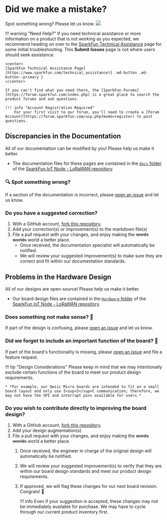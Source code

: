 # Did we make a mistake?

Spot something wrong? Please let us know. <a href="https://github.com/sparkfun/SparkFun_IoT_Node_LoRaWAN/tree/main/issues" alt="Issues"><img src="https://img.shields.io/github/issues/sparkfun/SparkFun_IoT_Node_LoRaWAN/tree/main.svg" /></a>

<!-- Technical Assistance Box -->
!!! warning "Need Help?"
    If you need technical assistance or more information on a product that is not working as you expected, we recommend heading on over to the [SparkFun Technical Assistance](https://www.sparkfun.com/technical_assistanc) page for some initial troubleshooting. This **Submit Issues** page is not where users should seek assistance.

    <center>
    [SparkFun Technical Assistance Page](https://www.sparkfun.com/technical_assistance){ .md-button .md-button--primary }
    </center>
    
    If you can't find what you need there, the [SparkFun Forums](https://forum.sparkfun.com/index.php) is a great place to search the product forums and ask questions.
    
    !!! info "Account Registration Required"
        For your first visit to our forum, you'll need to create a [Forum Account](https://forum.sparkfun.com/ucp.php?mode=register) to post questions.


## Discrepancies in the Documentation

All of our documentation can be modified by you! Please help us make it better.

* The documentation files for these pages are contained in the [`docs` folder](https://github.com/sparkfun/SparkFun_IoT_Node_LoRaWAN/tree/main/docs) of the [SparkFun IoT Node - LoRaWAN repository](https://github.com/sparkfun/SparkFun_IoT_Node_LoRaWAN/tree/main).

### 🔍 Spot something wrong?

If a section of the documentation is incorrect, please [open an issue](https://github.com/sparkfun/SparkFun_IoT_Node_LoRaWAN/issues) and let us know.

### Do you have a suggested correction?

1. With a GitHub account, [fork this repository](https://github.com/sparkfun/SparkFun_IoT_Node_LoRaWAN/fork).
2. Add your correction(s) or improvement(s) to the markdown file(s)
3. File a pull request with your changes, and enjoy making the ~~words~~ ~~worlds~~ world a better place.
	* Once received, the documentation specialist will automatically be notified.
	* We will review your suggested improvement(s) to make sure they are correct and fit within our documentation standards.

## Problems in the Hardware Design

All of our designs are open-source! Please help us make it better.

* Our board design files are contained in the [`Hardware` folder](https://github.com/sparkfun/SparkFun_IoT_Node_LoRaWAN/tree/main/Hardware) of the [SparkFun IoT Node - LoRaWAN repository](https://github.com/sparkfun/SparkFun_IoT_Node_LoRaWAN/tree/main).

### Does something not make sense? 🤔

If part of the design is confusing, please [open an issue](https://github.com/sparkfun/SparkFun_IoT_Node_LoRaWAN/issues) and let us know.

### Did we forget to include an important function of the board? 🤦

If part of the board's functionality is missing, please [open an issue](https://github.com/sparkfun/SparkFun_IoT_Node_LoRaWAN/issues) and file a feature request.

!!! tip "Design Considerations"
	Please keep in mind that we may intentionally exclude certain functions of the board to meet our product design requirements.
	
	* *For example, our Qwiic Micro boards are intended to fit on a small board layout and only use I<sup>2</sup>C communication; therefore, we may not have the SPI and interrupt pins available for users.*


### Do you wish to contribute directly to improving the board design?

1. With a GitHub account, [fork this repository](https://github.com/sparkfun/SparkFun_IoT_Node_LoRaWAN/fork).
2. Add your design augmentation(s)
3. File a pull request with your changes, and enjoy making the ~~words~~ ~~worlds~~ world a better place.
	1. Once received, the engineer in charge of the original design will automatically be notified.
	2. We will review your suggested improvement(s) to verify that they are within our board design standards and meet our product design requirements.
	3. If approved, we will flag these changes for our next board revision. Congrats! 🍻

		!!! info
			Even if your suggestion is accepted, these changes may not be immediately available for purchase. We may have to cycle through our current product inventory first.